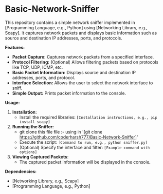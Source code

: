 # Basic-Network-Sniffer


This repository contains a simple network sniffer implemented in [Programming Language, e.g., Python] using [Networking Library, e.g., Scapy]. It captures network packets and displays basic information such as source and destination IP addresses, ports, and protocols.

**Features:**

* **Packet Capture:** Captures network packets from a specified interface.
* **Protocol Filtering:** (Optional) Allows filtering packets based on protocols like TCP, UDP, ICMP, etc.
* **Basic Packet Information:** Displays source and destination IP addresses, ports, and protocol.
* **Interface Selection:** Allows the user to select the network interface to sniff.
* **Simple Output:** Prints packet information to the console.

**Usage:**

1.  **Installation:**
    * Install the required libraries: `[Installation instructions, e.g., pip install scapy]`
2.  **Running the Sniffer:**
    * git clone this file file :- using in '[git clone https://github.com/coderharsh777/Basic-Network-Sniffer]'
    * Execute the script: `[Command to run, e.g., python sniffer.py]`
    * (Optional) Specify the interface and filter: `[Example command with options]`
3.  **Viewing Captured Packets:**
    * The captured packet information will be displayed in the console.

**Dependencies:**

* [Networking Library, e.g., Scapy]
* [Programming Language, e.g., Python]
